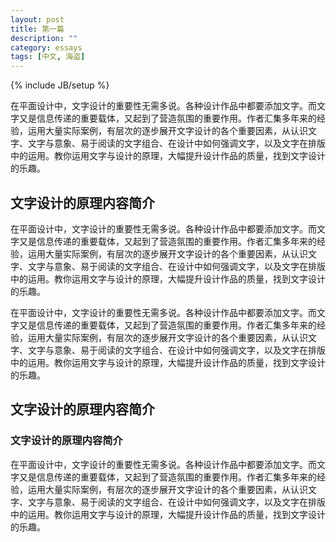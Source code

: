 ```yaml
---
layout: post
title: 第一篇
description: ""
category: essays
tags: [中文, 海盗]
---
```

{% include JB/setup %}

在平面设计中，文字设计的重要性无需多说。各种设计作品中都要添加文字。而文字又是信息传递的重要载体，又起到了营造氛围的重要作用。作者汇集多年来的经验，运用大量实际案例，有层次的逐步展开文字设计的各个重要因素，从认识文字、文字与意象、易于阅读的文字组合、在设计中如何强调文字，以及文字在排版中的运用。教你运用文字与设计的原理，大幅提升设计作品的质量，找到文字设计的乐趣。

## 文字设计的原理内容简介

在平面设计中，文字设计的重要性无需多说。各种设计作品中都要添加文字。而文字又是信息传递的重要载体，又起到了营造氛围的重要作用。作者汇集多年来的经验，运用大量实际案例，有层次的逐步展开文字设计的各个重要因素，从认识文字、文字与意象、易于阅读的文字组合、在设计中如何强调文字，以及文字在排版中的运用。教你运用文字与设计的原理，大幅提升设计作品的质量，找到文字设计的乐趣。

在平面设计中，文字设计的重要性无需多说。各种设计作品中都要添加文字。而文字又是信息传递的重要载体，又起到了营造氛围的重要作用。作者汇集多年来的经验，运用大量实际案例，有层次的逐步展开文字设计的各个重要因素，从认识文字、文字与意象、易于阅读的文字组合、在设计中如何强调文字，以及文字在排版中的运用。教你运用文字与设计的原理，大幅提升设计作品的质量，找到文字设计的乐趣。

## 文字设计的原理内容简介
### 文字设计的原理内容简介

在平面设计中，文字设计的重要性无需多说。各种设计作品中都要添加文字。而文字又是信息传递的重要载体，又起到了营造氛围的重要作用。作者汇集多年来的经验，运用大量实际案例，有层次的逐步展开文字设计的各个重要因素，从认识文字、文字与意象、易于阅读的文字组合、在设计中如何强调文字，以及文字在排版中的运用。教你运用文字与设计的原理，大幅提升设计作品的质量，找到文字设计的乐趣。
